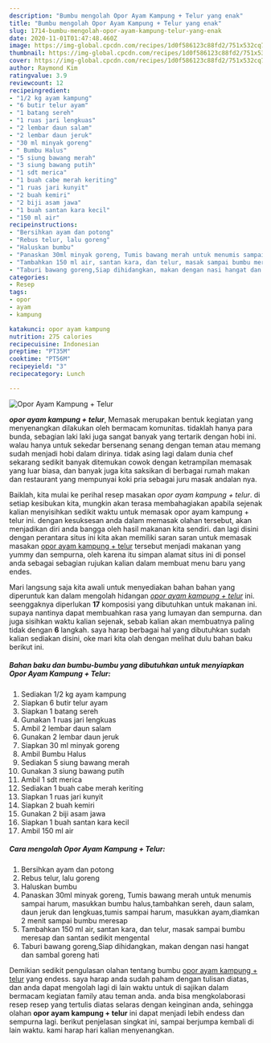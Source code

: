 ```yaml
---
description: "Bumbu mengolah Opor Ayam Kampung + Telur yang enak"
title: "Bumbu mengolah Opor Ayam Kampung + Telur yang enak"
slug: 1714-bumbu-mengolah-opor-ayam-kampung-telur-yang-enak
date: 2020-11-01T01:47:48.460Z
image: https://img-global.cpcdn.com/recipes/1d0f586123c88fd2/751x532cq70/opor-ayam-kampung-telur-foto-resep-utama.jpg
thumbnail: https://img-global.cpcdn.com/recipes/1d0f586123c88fd2/751x532cq70/opor-ayam-kampung-telur-foto-resep-utama.jpg
cover: https://img-global.cpcdn.com/recipes/1d0f586123c88fd2/751x532cq70/opor-ayam-kampung-telur-foto-resep-utama.jpg
author: Raymond Kim
ratingvalue: 3.9
reviewcount: 12
recipeingredient:
- "1/2 kg ayam kampung"
- "6 butir telur ayam"
- "1 batang sereh"
- "1 ruas jari lengkuas"
- "2 lembar daun salam"
- "2 lembar daun jeruk"
- "30 ml minyak goreng"
- " Bumbu Halus"
- "5 siung bawang merah"
- "3 siung bawang putih"
- "1 sdt merica"
- "1 buah cabe merah keriting"
- "1 ruas jari kunyit"
- "2 buah kemiri"
- "2 biji asam jawa"
- "1 buah santan kara kecil"
- "150 ml air"
recipeinstructions:
- "Bersihkan ayam dan potong"
- "Rebus telur, lalu goreng"
- "Haluskan bumbu"
- "Panaskan 30ml minyak goreng, Tumis bawang merah untuk menumis sampai harum, masukkan bumbu halus,tambahkan sereh, daun salam, daun jeruk dan lengkuas,tumis sampai harum, masukkan ayam,diamkan 2 menit sampai bumbu meresap"
- "Tambahkan 150 ml air, santan kara, dan telur, masak sampai bumbu meresap dan santan sedikit mengental"
- "Taburi bawang goreng,Siap dihidangkan, makan dengan nasi hangat dan sambal goreng hati"
categories:
- Resep
tags:
- opor
- ayam
- kampung

katakunci: opor ayam kampung 
nutrition: 275 calories
recipecuisine: Indonesian
preptime: "PT35M"
cooktime: "PT56M"
recipeyield: "3"
recipecategory: Lunch

---
```



![Opor Ayam Kampung + Telur](https://img-global.cpcdn.com/recipes/1d0f586123c88fd2/751x532cq70/opor-ayam-kampung-telur-foto-resep-utama.jpg)

<b><i>opor ayam kampung + telur</i></b>, Memasak merupakan bentuk kegiatan yang menyenangkan dilakukan oleh bermacam komunitas. tidaklah hanya para bunda, sebagian laki laki juga sangat banyak yang tertarik dengan hobi ini. walau hanya untuk sekedar bersenang senang dengan teman atau memang sudah menjadi hobi dalam dirinya. tidak asing lagi dalam dunia chef sekarang sedikit banyak ditemukan cowok dengan ketrampilan memasak yang luar biasa, dan banyak juga kita saksikan di berbagai rumah makan dan restaurant yang mempunyai koki pria sebagai juru masak andalan nya.



Baiklah, kita mulai ke perihal resep masakan <i>opor ayam kampung + telur</i>. di setiap kesibukan kita, mungkin akan terasa membahagiakan apabila sejenak kalian menyisihkan sedikit waktu untuk memasak opor ayam kampung + telur ini. dengan kesuksesan anda dalam memasak olahan tersebut, akan menjadikan diri anda bangga oleh hasil makanan kita sendiri. dan lagi disini dengan perantara situs ini kita akan memiliki saran saran untuk memasak masakan <u>opor ayam kampung + telur</u> tersebut menjadi makanan yang yummy dan sempurna, oleh karena itu simpan alamat situs ini di ponsel anda sebagai sebagian rujukan kalian dalam membuat menu baru yang endes.


Mari langsung saja kita awali untuk menyediakan bahan bahan yang diperuntuk kan dalam mengolah hidangan <u><i>opor ayam kampung + telur</i></u> ini. seenggaknya diperlukan <b>17</b> komposisi yang dibutuhkan untuk makanan ini. supaya nantinya dapat membuahkan rasa yang lumayan dan sempurna. dan juga sisihkan waktu kalian sejenak, sebab kalian akan membuatnya paling tidak dengan <b>6</b> langkah. saya harap berbagai hal yang dibutuhkan sudah kalian sediakan disini, oke mari kita olah dengan melihat dulu bahan baku berikut ini.

<!--inarticleads1-->

##### Bahan baku dan bumbu-bumbu yang dibutuhkan untuk menyiapkan Opor Ayam Kampung + Telur:

1. Sediakan 1/2 kg ayam kampung
1. Siapkan 6 butir telur ayam
1. Siapkan 1 batang sereh
1. Gunakan 1 ruas jari lengkuas
1. Ambil 2 lembar daun salam
1. Gunakan 2 lembar daun jeruk
1. Siapkan 30 ml minyak goreng
1. Ambil  Bumbu Halus
1. Sediakan 5 siung bawang merah
1. Gunakan 3 siung bawang putih
1. Ambil 1 sdt merica
1. Sediakan 1 buah cabe merah keriting
1. Siapkan 1 ruas jari kunyit
1. Siapkan 2 buah kemiri
1. Gunakan 2 biji asam jawa
1. Siapkan 1 buah santan kara kecil
1. Ambil 150 ml air




<!--inarticleads2-->

##### Cara mengolah Opor Ayam Kampung + Telur:

1. Bersihkan ayam dan potong
1. Rebus telur, lalu goreng
1. Haluskan bumbu
1. Panaskan 30ml minyak goreng, Tumis bawang merah untuk menumis sampai harum, masukkan bumbu halus,tambahkan sereh, daun salam, daun jeruk dan lengkuas,tumis sampai harum, masukkan ayam,diamkan 2 menit sampai bumbu meresap
1. Tambahkan 150 ml air, santan kara, dan telur, masak sampai bumbu meresap dan santan sedikit mengental
1. Taburi bawang goreng,Siap dihidangkan, makan dengan nasi hangat dan sambal goreng hati




Demikian sedikit pengulasan olahan tentang bumbu <u>opor ayam kampung + telur</u> yang endess. saya harap anda sudah paham dengan tulisan diatas, dan anda dapat mengolah lagi di lain waktu untuk di sajikan dalam bermacam kegiatan family atau teman anda. anda bisa mengkolaborasi resep resep yang tertulis diatas selaras dengan keinginan anda, sehingga olahan <b>opor ayam kampung + telur</b> ini dapat menjadi lebih endess dan sempurna lagi. berikut penjelasan singkat ini, sampai berjumpa kembali di lain waktu. kami harap hari kalian menyenangkan.
